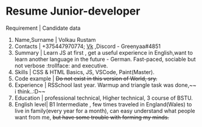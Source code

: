 # **Resume Junior-developer**
Requirement     | Candidate data
1. Name,Surname | Volkau Rustam
2. Contacts     | +375447970774; [Vk](https://vk.com/greenyaa) ,Discord - Greenyaa#4851
3. Summary      | Learn JS at first , get a useful experience in English,want to learn another language in the future - German. Fast-paced, sociable but not verbose :trollface: and executive.
4. Skills       | CSS & HTML Basics, JS, VSCode, Paint(Master).
5. Code example | ~~Do not exist in this version of World, sry.~~
6. Experience   | RSSchool last year. Warmup and triangle task was done,~~ i think..:D~~
7. Education    | professional technical, Higher technical, 3 course of BSTU.
8. English level| B1 Intermediate , few times traveled in England(Wales) to live in family(every year for a month), can easy understand what people want from me, ~~but have some trouble with forming my minds.~~
